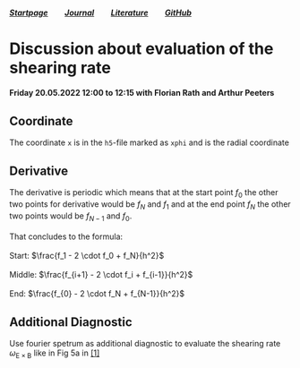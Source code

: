 ##### [Startpage](/README.md) &nbsp; &nbsp; &nbsp; &nbsp; [Journal](/journal/JOURNAL.md) &nbsp; &nbsp; &nbsp; &nbsp; [Literature](/README.md#litarture) &nbsp; &nbsp; &nbsp; &nbsp; [GitHub](https://github.com/ManeLippert/Bachelorthesis-ZonalFlows)

# Discussion about evaluation of the shearing rate

#### Friday 20.05.2022 12:00 to 12:15 with Florian Rath and Arthur Peeters

## Coordinate

The coordinate ```x``` is in the ```h5```-file marked as ```xphi``` and is the radial coordinate

## Derivative

The derivative is periodic which means that at the start point $f_0$ the other two points for derivative would be $f_{N}$ and $f_1$ and at the end point $f_{N}$ the other two points would be $f_{N-1}$ and $f_0$.\
\
That concludes to the formula:\
\
Start: $\frac{f_1 - 2 \cdot f_0 + f_N}{h^2}$\
\
Middle: $\frac{f_{i+1} - 2 \cdot f_i + f_{i-1}}{h^2}$\
\
End: $\frac{f_{0} - 2 \cdot f_N + f_{N-1}}{h^2}$

## Additional Diagnostic

Use fourier spetrum as additional diagnostic to evaluate the shearing rate $\omega_{\mathrm{E \times B}}$ like in Fig 5a in [[1]](../literature/Peeters%2C%20Rath%2C%20Buchholz%20-%20Gradient-driven%20flux-tube%20simulations%20of%20ion%20temperature%20gradient%20turbulence%20close%20to%20the%20non-linear%20threshold%20(Paper%2C%202016).pdf)
